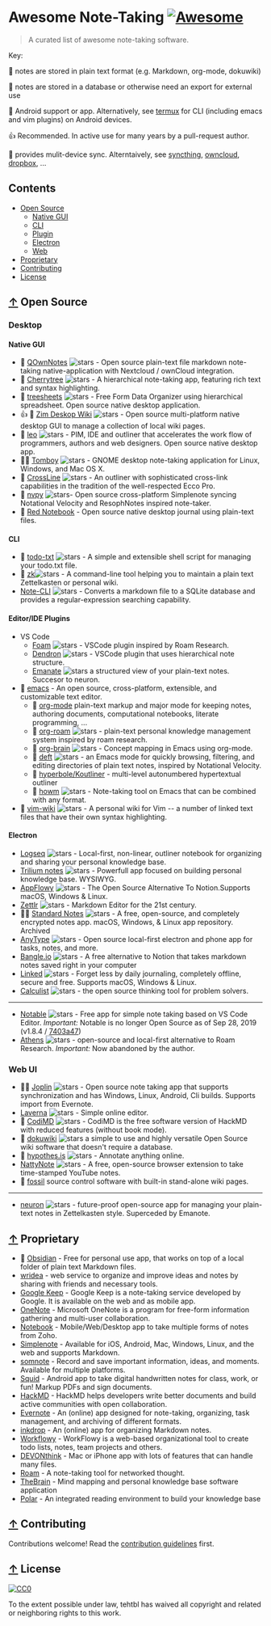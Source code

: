 # Awesome Note-Taking [ ![Awesome](https://awesome.re/badge.svg)](https://awesome.re)

> A curated list of awesome note-taking software.


Key:

  📖 notes are stored in plain text format (e.g. Markdown, org-mode, dokuwiki)

  📕 notes are stored in a database or otherwise need an export for external use

  🤖 Android support or app. Alternatively, see [termux](https://termux.dev/) for CLI (including emacs and vim plugins) on Android devices.

 👍 Recommended. In active use for many years by a pull-request author.

 🔁 provides mulit-device sync. Alterntaively, see [syncthing](https://syncthing.net/), [owncloud](https://owncloud.com/), [dropbox](https://www.dropbox.com/), ...
## Contents

* [Open Source](#-open-source)
  * [Native GUI](#native-gui)
  * [CLI](#cli)
  * [Plugin](#editor-ide-plugin)
  * [Electron](#electron)
  * [Web](#web-ui)
* [Proprietary](#-proprietary)
* [Contributing](#-contributing)
* [License](#-license)

## [↑](#contents) Open Source
### Desktop
#### Native GUI
* 📖 [QOwnNotes](https://www.qownnotes.org/)  ![stars](https://img.shields.io/github/stars/pbek/QOwnNotes.svg?style=social) - Open source plain-text file markdown note-taking native-application with Nextcloud / ownCloud integration.
* 📕 [Cherrytree](http://www.giuspen.com/cherrytree) ![stars](https://img.shields.io/github/stars/giuspen/cherrytree.svg?style=social) - A hierarchical note-taking app, featuring rich text and syntax highlighting.
* 📕 [treesheets](https://github.com/aardappel/treesheets) ![stars](https://img.shields.io/github/stars/aardappel/treesheets.svg?style=social) -  Free Form Data Organizer using hierarchical spreadsheet. Open source native desktop application.
* 👍 📖 [Zim Deskop Wiki](https://zim-wiki.org/) ![stars](https://img.shields.io/github/stars/zim-desktop-wiki/zim-desktop-wiki.svg?style=social) - Open source multi-platform native desktop GUI to manage a collection of local wiki pages.
* 📕 [leo](https://leo-editor.github.io/) ![stars](https://img.shields.io/github/stars/leo-editor/leo-editor.svg?style=social) - PIM, IDE and outliner that accelerates the work flow of programmers, authors and web designers. Open source native desktop app.
* 🤖🔁  [Tomboy](https://wiki.gnome.org/Apps/Tomboy) ![stars](https://img.shields.io/github/stars/tomboy-notes/tomboy-ng.svg?style=social) - GNOME desktop note-taking application for Linux, Windows, and Mac OS X.
* 📕 [CrossLine](https://github.com/rochus-keller/CrossLine) ![stars](https://img.shields.io/github/stars/rochus-keller/CrossLine.svg?style=social) - An outliner with sophisticated cross-link capabilities in the tradition of the well-respected Ecco Pro.
* 📖 [nvpy](https://github.com/cpbotha/nvpy) ![stars](https://img.shields.io/github/stars/cpbotha/nvpy.svg?style=social)- Open source cross-platform Simplenote syncing Notational Velocity and ResophNotes inspired note-taker.
* 📖 [Red Notebook](https://rednotebook.app/) - Open source native desktop journal using plain-text files.

#### CLI
* 📖 [todo-txt](https://github.com/todotxt/todo.txt-cli) ![stars](https://img.shields.io/github/stars/todotxt/todo.txt-cli.svg?style=social) -  A simple and extensible shell script for managing your todo.txt file.
* 📖 [zk](https://github.com/mickael-menu/zk)![stars](https://img.shields.io/github/stars/mickael-menu/zk.svg?style=social) - A command-line tool helping you to maintain a plain text Zettelkasten or personal wiki.
* [Note-CLI](https://github.com/yuis-ice/note-cli) ![stars](https://img.shields.io/github/stars/yuis-ice/note-cli.svg?style=social) - Converts a markdown file to a SQLite database and provides a regular-expression searching capability.

#### Editor/IDE Plugins
* VS Code
  * [Foam](https://foambubble.github.io/) ![stars](https://img.shields.io/github/stars/foambubble/foam.svg?style=social) - VSCode plugin inspired by Roam Research.
  * [Dendron](https://github.com/dendronhq/dendron) ![stars](https://img.shields.io/github/stars/dendronhq/dendron.svg?style=social) - VSCode plugin that uses hierarchical note structure.
  * [Emanate](https://github.com/srid/emanote) ![stars](https://img.shields.io/github/stars/srid/emanote.svg?style=social) a structured view of your plain-text notes. Succesor to neuron.
* 🤖 [emacs](https://www.gnu.org/software/emacs/) - An open source, cross-platform, extensible, and customizable text editor.
  * 📖 [org-mode](https://orgmode.org/) plain-text markup and major mode for keeping notes, authoring documents, computational notebooks, literate programming, ...
  * 📖 [org-roam](https://www.orgroam.com/) ![stars](https://img.shields.io/github/stars/org-roam/org-roam.svg?style=social) - plain-text personal knowledge management system inspired by roam research.
  * 📖 [org-brain](https://github.com/Kungsgeten/org-brain) ![stars](https://img.shields.io/github/stars/Kungsgeten/org-brain.svg?style=social) - Concept mapping in Emacs using org-mode.
  * 📖 [deft](https://github.com/jrblevin/deft) ![stars](https://img.shields.io/github/stars/jrblevin/deft.svg?style=social) - an Emacs mode for quickly browsing, filtering, and editing directories of plain text notes, inspired by Notational Velocity.
  * 📖 [hyperbole/Koutliner](https://www.gnu.org/software/hyperbole/) - multi-level autonumbered hypertextual outliner
  * 📖 [howm](https://kaorahi.github.io/howm/) ![stars](https://img.shields.io/github/stars/kaorahi/howm.svg?style=social) - Note-taking tool on Emacs that can be combined with any format.
* 📖 [vim-wiki](https://github.com/vimwiki/vimwiki) ![stars](https://img.shields.io/github/stars/vimwiki/vimwiki.svg?style=social) - A personal wiki for Vim -- a number of linked text files that have their own syntax highlighting.

#### Electron
* [Logseq](https://github.com/logseq/logseq) ![stars](https://img.shields.io/github/stars/logseq/logseq.svg?style=social) - Local-first, non-linear, outliner notebook for organizing and sharing your personal knowledge base.
* [Trilium notes](https://github.com/zadam/trilium) ![stars](https://img.shields.io/github/stars/zadam/trilium.svg?style=social) - Powerfull app focused on building personal knowledge base. WYSIWYG.
* [AppFlowy](https://github.com/AppFlowy-IO/AppFlowy) ![stars](https://img.shields.io/github/stars/AppFlowy-IO/AppFlowy.svg?style=social) - The Open Source Alternative To Notion.Supports macOS, Windows & Linux.
* [Zettlr](https://www.zettlr.com/) ![stars](https://img.shields.io/github/stars/Zettlr/Zettlr.svg?style=social) - Markdown Editor for the 21st century.
* 🤖🔁  [Standard Notes](https://github.com/standardnotes/app) ![stars](https://img.shields.io/github/stars/standardnotes/app.svg?style=social) - A free, open-source, and completely encrypted notes app. macOS, Windows, & Linux app repository. Archived 
* [AnyType](https://anytype.io/) ![stars](https://img.shields.io/github/stars/anyproto/anytype-ts.svg?style=social) - Open source local-first electron and phone app for  tasks, notes, and more.
* [Bangle.io](https://bangle.io) ![stars](https://img.shields.io/github/stars/bangle-io/bangle-io.svg?style=social) - A free alternative to Notion that takes markdown notes saved right in your computer
* [Linked](https://github.com/lostdesign/linked) ![stars](https://img.shields.io/github/stars/lostdesign/linked.svg?style=social) - Forget less by daily journaling, completely offline, secure and free. Supports macOS, Windows & Linux.
* [Calculist](https://calculist.io/) ![stars](https://img.shields.io/github/stars/calculist/calculist.svg?style=social) - the open source thinking tool for problem solvers.
---
* [Notable](https://notable.app/) ![stars](https://img.shields.io/github/stars/notable/notable.svg?style=social) - Free app for simple note taking based on VS Code Editor. *Important:* Notable is no longer Open Source as of Sep 28, 2019 (v1.8.4 / [7403a47](https://github.com/notable/notable/commit/7403a47f7602860d227268dda08e3b6f504fd30c))
* [Athens](https://github.com/athensresearch/athens) ![stars](https://img.shields.io/github/stars/athensresearch/athens.svg?style=social) - open-source and local-first alternative to Roam Research. *Important:* Now abandoned by the author.

### Web UI
* 🤖🔁  [Joplin](https://joplinapp.org/) ![stars](https://img.shields.io/github/stars/laurent22/joplin.svg?style=social) - Open source note taking app that supports synchronization and has Windows, Linux, Android, Cli builds. Supports import from Evernote.
* [Laverna](https://laverna.cc) ![stars](https://img.shields.io/github/stars/Laverna/laverna.svg?style=social) - Simple online editor.
* 📖 [CodiMD](https://github.com/hackmdio/codimd) ![stars](https://img.shields.io/github/stars/hackmdio/codimd.svg?style=social) - CodiMD is the free software version of HackMD with reduced features (without book mode).
* 📖 [dokuwiki](https://www.dokuwiki.org/dokuwiki) ![stars](https://img.shields.io/github/stars/dokuwiki/dokuwiki.svg?style=social) a simple to use and highly versatile Open Source wiki software that doesn't require a database.
* 📕 [hypothes.is](https://hypothes.is/) ![stars](https://img.shields.io/github/stars/hypothesis/h.svg?style=social) - Annotate anything online.
* [NattyNote](https://github.com/ahmedelq/NattyNote) ![stars](https://img.shields.io/github/stars/ahmedelq/NattyNote.svg?style=social) -  A free, open-source browser extension to take time-stamped YouTube notes.
* 📖 [fossil](https://www2.fossil-scm.org/home/doc/trunk/www/index.wiki) source control software with built-in stand-alone wiki pages. 
---
* [neuron](https://neuron.zettel.page/) ![stars](https://img.shields.io/github/stars/srid/neuron.svg?style=social) - future-proof open-source app for managing your plain-text notes in Zettelkasten style. Superceded by Emanote.




## [↑](#contents) Proprietary

* 📖 [Obsidian](https://obsidian.md/) - Free for personal use app, that works on top of a local folder of plain text Markdown files.
* [wridea](http://wridea.com) - web service to organize and improve ideas and notes by sharing with friends and necessary tools.
* [Google Keep](https://keep.google.com) - Google Keep is a note-taking service developed by Google. It is available on the web and as mobile app.
* [OneNote](https://www.onenote.com) - Microsoft OneNote is a program for free-form information gathering and multi-user collaboration.
* [Notebook](https://www.zoho.com/notebook) - Mobile/Web/Desktop app to take multiple forms of notes from Zoho.
* [Simplenote](http://simplenote.com) - Available for iOS, Android, Mac, Windows, Linux, and the web and supports Markdown.
* [somnote](http://somcloud.com/about/somnote) - Record and save important information, ideas, and moments. Available for multiple platforms.
* [Squid](http://squidnotes.com) - Android app to take digital handwritten notes for class, work, or fun! Markup PDFs and sign documents.
* [HackMD](https://hackmd.io) - HackMD helps developers write better documents and build active communities with open collaboration.
* [Evernote](https://www.evernote.com) - An (online) app designed for note-taking, organizing, task management, and archiving of different formats.
* [inkdrop](https://www.inkdrop.info) - An (online) app for organizing Markdown notes.
* [Workflowy](https://workflowy.com) - WorkFlowy is a web-based organizational tool to create todo lists, notes, team projects and others.
* [DEVONthink](https://www.devontechnologies.com/apps/devonthink) - Mac or iPhone app with lots of features that can handle many files.
* [Roam](https://roamresearch.com/) - A note-taking tool for networked thought.
* [TheBrain](https://www.thebrain.com/) - Mind mapping and personal knowledge base software application
* [Polar](https://getpolarized.io/) - An integrated reading environment to build your knowledge base


## [↑](#contents) Contributing

Contributions welcome! Read the [contribution guidelines](contributing.md) first.

## [↑](#contents) License

[![CC0](https://mirrors.creativecommons.org/presskit/buttons/88x31/svg/cc-zero.svg)](https://creativecommons.org/publicdomain/zero/1.0)

To the extent possible under law, tehtbl has waived all copyright and related or neighboring rights to this work.
